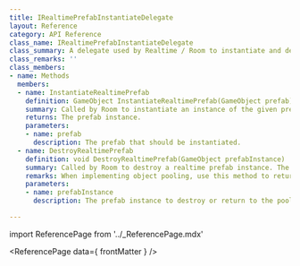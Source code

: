 ```yaml
---
title: IRealtimePrefabInstantiateDelegate
layout: Reference
category: API Reference
class_name: IRealtimePrefabInstantiateDelegate
class_summary: A delegate used by Realtime / Room to instantiate and destroy prefab instances. This can be used to implement object pooling for realtime prefab instances.
class_remarks: ''
class_members:
- name: Methods
  members:
  - name: InstantiateRealtimePrefab
    definition: GameObject InstantiateRealtimePrefab(GameObject prefab)
    summary: Called by Room to instantiate an instance of the given prefab. The default implementation calls UnityEngine.Object.Instantiate(prefab).
    returns: The prefab instance.
    parameters:
    - name: prefab
      description: The prefab that should be instantiated.
  - name: DestroyRealtimePrefab
    definition: void DestroyRealtimePrefab(GameObject prefabInstance)
    summary: Called by Room to destroy a realtime prefab instance. The default implementation calls UnityEngine.Object.Destroy(prefabInstance).
    remarks: When implementing object pooling, use this method to return the prefab to the pool.
    parameters:
    - name: prefabInstance
      description: The prefab instance to destroy or return to the pool for reuse.

---
```

import ReferencePage from '../_ReferencePage.mdx'

<ReferencePage data={ frontMatter } />
